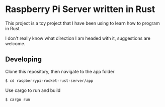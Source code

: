 # Raspberry Pi Server written in Rust

This project is a toy project that I have been using to 
learn how to program in Rust

I don't really know what direction I am headed with it,
suggestions are welcome.


## Developing

Clone this repository, then navigate to the app folder
```bash
$ cd raspberrypi-rocket-rust-server/app
```

Use cargo to run and build
```bash
$ cargo run
```
